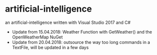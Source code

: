 # artificial-intelligence
an artificial-intelligence written with Visual Studio 2017 and C#

- Update from 15.04.2018: Weather Function with GetWeather() and the OpenWeatherMap NuGet
- Update from 20.04.2018: outsource the way too long commands in a TextFile, will be updated in a few days
